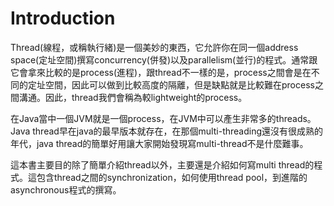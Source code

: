 # Introduction
Thread(線程，或稱執行緒)是一個美妙的東西，它允許你在同一個address space(定址空間)撰寫concurrency(併發)以及parallelism(並行)的程式。通常跟它會拿來比較的是process(進程)，跟thread不一樣的是，process之間會是在不同的定址空間，因此可以做到比較高度的隔離，但是缺點就是比較難在process之間溝通。因此，thread我們會稱為較lightweight的process。

在Java當中一個JVM就是一個process，在JVM中可以產生非常多的threads。Java thread早在java的最早版本就存在，在那個multi-threading還沒有很成熟的年代，java thread的簡單好用讓大家開始發現寫multi-thread不是什麼難事。

這本書主要目的除了簡單介紹thread以外，主要還是介紹如何寫multi thread的程式。這包含thread之間的synchronization，如何使用thread pool，到進階的asynchronous程式的撰寫。

